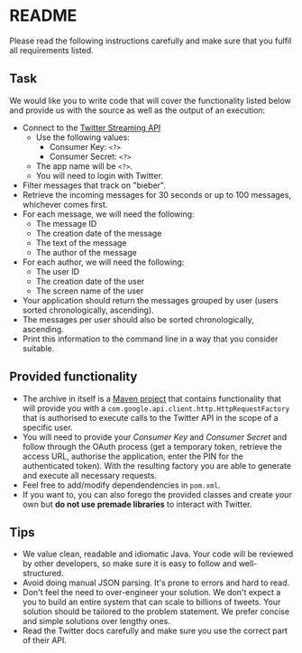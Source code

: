 # README #

Please read the following instructions carefully and make sure that you fulfil
all requirements listed.

## Task ##

We would like you to write code that will cover the functionality listed below
and provide us with the source as well as the output of an execution:

+ Connect to the [Twitter Streaming
  API](https://developer.twitter.com/en/docs/tweets/filter-realtime/overview)
    * Use the following values:
        + Consumer Key: `<?>`
        + Consumer Secret: `<?>`
    * The app name will be `<?>`.
    * You will need to login with Twitter.
+ Filter messages that track on "bieber".
+ Retrieve the incoming messages for 30 seconds or up to 100 messages,
  whichever comes first.
+ For each message, we will need the following:
    * The message ID
    * The creation date of the message
    * The text of the message
    * The author of the message
+ For each author, we will need the following:
    * The user ID
    * The creation date of the user
    * The screen name of the user
+ Your application should return the messages grouped by user (users sorted
  chronologically, ascending).
+ The messages per user should also be sorted chronologically, ascending.
+ Print this information to the command line in a way that you consider
  suitable.

## Provided functionality ##

+ The archive in itself is a [Maven project](https://maven.apache.org/) that
  contains functionality that will provide you with a
  `com.google.api.client.http.HttpRequestFactory` that is authorised to execute
  calls to the Twitter API in the scope of a specific user.
+ You will need to provide your _Consumer Key_ and _Consumer Secret_ and follow
  through the OAuth process (get a temporary token, retrieve the access URL,
  authorise the application, enter the PIN for the authenticated token). With
  the resulting factory you are able to generate and execute all necessary
  requests.
+ Feel free to add/modify dependendencies in `pom.xml`.
+ If you want to, you can also forego the provided classes and create your own
  but **do not use premade libraries** to interact with Twitter.

## Tips ##

+ We value clean, readable and idiomatic Java. Your code will be reviewed by
  other developers, so make sure it is easy to follow and well-structured.
+ Avoid doing manual JSON parsing. It's prone to errors and hard to read.
+ Don't feel the need to over-engineer your solution. We don't expect a you to
  build an entire system that can scale to billions of tweets. Your solution
  should be tailored to the problem statement. We prefer concise and simple
  solutions over lengthy ones.
+ Read the Twitter docs carefully and make sure you use the correct part of
  their API.
